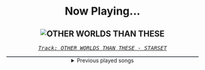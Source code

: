 <div align="center"> 
<h1>Now Playing...</h1>

![OTHER WORLDS THAN THESE](https://i.scdn.co/image/ab67616d00001e024fd0756c55d336d7e533ebcd)
--
_<samp><a href="https://open.spotify.com/track/0heufLGCARpOYKH2v8IMsj">Track: OTHER WORLDS THAN THESE - STARSET</a></samp>_

<div style="border: 1px #4B5054 solid"></div>
<details>
  <summary>
    Previous played songs
  </summary>
  <table>
    <thead>
      <tr>
        <th>
          Artist
        </th>
        <th>
          Song
        </th>
        <th>
          Link
        </th>
      </tr>
    </thead>
    <tbody>
      <tr><td>STARSET</td><td>OTHER WORLDS THAN THESE</td><td><a href="https://open.spotify.com/track/0heufLGCARpOYKH2v8IMsj">https://open.spotify.com/track/0heufLGCARpOYKH2v8IMsj</a></td></tr><tr><td>Deadcode</td><td>Don't Let Me Go</td><td><a href="https://open.spotify.com/track/1wOnMULZw4RLpgppuiTYIV">https://open.spotify.com/track/1wOnMULZw4RLpgppuiTYIV</a></td></tr><tr><td>Celldweller</td><td>I Believe You</td><td><a href="https://open.spotify.com/track/0qM4BA8LG9gfRPXmCjXVK0">https://open.spotify.com/track/0qM4BA8LG9gfRPXmCjXVK0</a></td></tr><tr><td>ENMY</td><td>Last One Standing</td><td><a href="https://open.spotify.com/track/5EmyJDiKjLlM5taCK9aThp">https://open.spotify.com/track/5EmyJDiKjLlM5taCK9aThp</a></td></tr><tr><td>Celldweller</td><td>Ghosts (feat. Tom Salta)</td><td><a href="https://open.spotify.com/track/6cvF950lnWbsNnjaaBA3k5">https://open.spotify.com/track/6cvF950lnWbsNnjaaBA3k5</a></td></tr><tr><td>Bury Tomorrow</td><td>What If I Burn</td><td><a href="https://open.spotify.com/track/2t5IGRF7et660sYZ3lKVJi">https://open.spotify.com/track/2t5IGRF7et660sYZ3lKVJi</a></td></tr><tr><td>Memphis May Fire</td><td>The Other Side</td><td><a href="https://open.spotify.com/track/0u8wRzaAaJkqpqrTYNn3bZ">https://open.spotify.com/track/0u8wRzaAaJkqpqrTYNn3bZ</a></td></tr><tr><td>Windwaker</td><td>Infinity</td><td><a href="https://open.spotify.com/track/6i3QWndoulZjTQveysYQmz">https://open.spotify.com/track/6i3QWndoulZjTQveysYQmz</a></td></tr><tr><td>aurorawave</td><td>Tibetan Sky Burial (with Frankie Palmeri of Emmure)</td><td><a href="https://open.spotify.com/track/74cWyGHMi5UEZ3kdpDiDMb">https://open.spotify.com/track/74cWyGHMi5UEZ3kdpDiDMb</a></td></tr><tr><td>FOXCULT</td><td>THE EMERALD GROVE [feat. Tom Byrne]</td><td><a href="https://open.spotify.com/track/01KohufsjqDyfg82Dgv8cG">https://open.spotify.com/track/01KohufsjqDyfg82Dgv8cG</a></td></tr><tr><td>Disciple</td><td>Resurrecting Reasons</td><td><a href="https://open.spotify.com/track/5havO3Edwyy7qn748NYcfY">https://open.spotify.com/track/5havO3Edwyy7qn748NYcfY</a></td></tr><tr><td>Linkin Park</td><td>Up From the Bottom</td><td><a href="https://open.spotify.com/track/5IL3VPDy5siXiptYHF2aLS">https://open.spotify.com/track/5IL3VPDy5siXiptYHF2aLS</a></td></tr><tr><td>SICK PUPPIES</td><td>KNOCK YOUR LIGHTS OUT</td><td><a href="https://open.spotify.com/track/0ht10AkEELRB7YKvBfO8ux">https://open.spotify.com/track/0ht10AkEELRB7YKvBfO8ux</a></td></tr><tr><td>Citizen Soldier</td><td>Figure Me Out</td><td><a href="https://open.spotify.com/track/4p1fcHZzIjj1UIZgH9D38Q">https://open.spotify.com/track/4p1fcHZzIjj1UIZgH9D38Q</a></td></tr><tr><td>Memphis May Fire</td><td>Love Is War</td><td><a href="https://open.spotify.com/track/2iKYgFZXyC5GBxCbg2HCD7">https://open.spotify.com/track/2iKYgFZXyC5GBxCbg2HCD7</a></td></tr><tr><td>Annisokay</td><td>Inner Sanctum</td><td><a href="https://open.spotify.com/track/3LEIp7OkTqbGS6WBeivfv3">https://open.spotify.com/track/3LEIp7OkTqbGS6WBeivfv3</a></td></tr><tr><td>Arch Enemy</td><td>A Million Suns</td><td><a href="https://open.spotify.com/track/0RXtkfxtmUFb7kcDTXQfYk">https://open.spotify.com/track/0RXtkfxtmUFb7kcDTXQfYk</a></td></tr><tr><td>Evanescence</td><td>Afterlife (from the Netflix Series "Devil May Cry")</td><td><a href="https://open.spotify.com/track/3GAqddcV0nwMHQI5RfMXoI">https://open.spotify.com/track/3GAqddcV0nwMHQI5RfMXoI</a></td></tr><tr><td>Paul Udarov</td><td>Heartless</td><td><a href="https://open.spotify.com/track/4laidm7QyhsId0XX3RQ8Hk">https://open.spotify.com/track/4laidm7QyhsId0XX3RQ8Hk</a></td></tr><tr><td>Void Chapter</td><td>Target Acquired</td><td><a href="https://open.spotify.com/track/25x7xXk5m6oCO1x67J0HRY">https://open.spotify.com/track/25x7xXk5m6oCO1x67J0HRY</a></td></tr>
    </tbody>
  </table>
</details>

</div>
